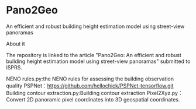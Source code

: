 # Pano2Geo
 An efficient and robust building height estimation model using street-view panoramas

About it

The repository is linked to the article "Pano2Geo: An efficient and robust building height estimation model using street-view panoramas" submitted to ISPRS.

NENO rules.py:the NENO rules for assessing the building observation quality
PSPNet：https://github.com/hellochick/PSPNet-tensorflow.git
Building contour extraction.py:Building contour extraction
Pixel2Xyz.py：Convert 2D panoramic pixel coordinates into 3D geospatial coordinates.

